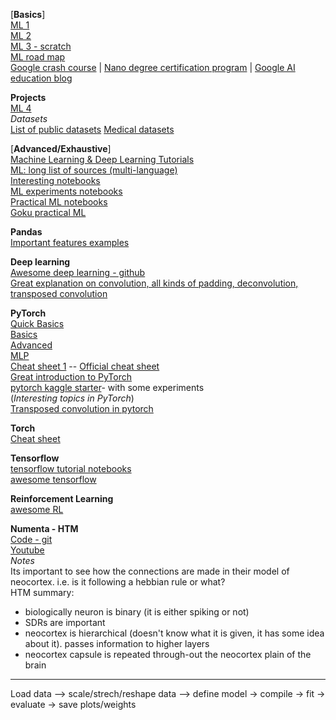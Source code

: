 [**Basics**]  
[ML 1](https://machinelearningmastery.com/machine-learning-in-python-step-by-step/)  
[ML 2](https://github.com/rhiever/Data-Analysis-and-Machine-Learning-Projects/blob/master/example-data-science-notebook/Example%20Machine%20Learning%20Notebook.ipynb)  
[ML 3 - scratch](https://github.com/zotroneneis/machine_learning_basics)  
[ML road map](https://github.com/hangtwenty/dive-into-machine-learning)  
[Google crash course](https://developers.google.com/machine-learning/crash-course/) | [Nano degree certification program](https://in.udacity.com/course/deep-learning--ud730-india) | [Google AI education blog](https://ai.google/education)  

**Projects**  
[ML 4](https://github.com/machine-learning-projects)  
_Datasets_  
[List of public datasets](https://github.com/awesomedata/awesome-public-datasets)
[Medical datasets](https://github.com/beamandrew/medical-data)  

[**Advanced/Exhaustive**]  
[Machine Learning & Deep Learning Tutorials](https://github.com/ujjwalkarn/Machine-Learning-Tutorials)  
[ML: long list of sources (multi-language)](https://github.com/josephmisiti/awesome-machine-learning)  
[Interesting notebooks](https://github.com/jupyter/jupyter/wiki/A-gallery-of-interesting-Jupyter-Notebooks)  
[ML experiments notebooks](https://github.com/ogrisel/notebooks)  
[Practical ML notebooks](https://github.com/XifengGuo/handson-ml)  
[Goku practical ML](https://goku.me/practicalAI)  

**Pandas**  
[Important features examples](http://nbviewer.jupyter.org/gist/wesm/4757075/PandasTour.ipynb)  

**Deep learning**  
[Awesome deep learning - github](https://github.com/ChristosChristofidis/awesome-deep-learning#tutorials)  
[Great explanation on convolution, all kinds of padding, deconvolution, transposed convolution](http://deeplearning.net/software/theano/tutorial/conv_arithmetic.html)  

**PyTorch**  
[Quick Basics](https://colab.research.google.com/github/GokuMohandas/practicalAI/blob/master/notebooks/07_PyTorch.ipynb#scrollTo=T3-6nGgvECH9)  
[Basics](https://pytorch.org/tutorials/beginner/deep_learning_60min_blitz.html)  
[Advanced](https://github.com/yunjey/pytorch-tutorial)  
[MLP](https://colab.research.google.com/github/GokuMohandas/practicalAI/blob/master/notebooks/08_Multilayer_Perceptron.ipynb)  
[Cheat sheet 1](https://github.com/Tgaaly/pytorch-cheatsheet) -- [Official cheat sheet](https://pytorch.org/tutorials/beginner/ptcheat.html)  
[Great introduction to PyTorch](http://web.cs.ucdavis.edu/~yjlee/teaching/ecs289g-winter2018/Pytorch_Tutorial.pdf)  
[pytorch kaggle starter](https://github.com/bfortuner/pytorch-kaggle-starter)- with some experiments  
(_Interesting topics in PyTorch_)  
[Transposed convolution in pytorch](https://towardsdatascience.com/is-the-transposed-convolution-layer-and-convolution-layer-the-same-thing-8655b751c3a1)  

**Torch**  
[Cheat sheet](https://github.com/torch/torch7/wiki/Cheatsheet)  

**Tensorflow**  
[tensorflow tutorial notebooks](https://github.com/nlintz/TensorFlow-Tutorials)  
[awesome tensorflow](https://github.com/jtoy/awesome-tensorflow)  

**Reinforcement Learning**  
[awesome RL](https://github.com/aikorea/awesome-rl)  

**Numenta - HTM**  
[Code - git](https://github.com/numenta/nupic)  
[Youtube](https://www.youtube.com/user/OfficialNumenta)  
_Notes_  
Its important to see how the connections are made in their model of neocortex. i.e. is it following a hebbian rule or what?  
HTM summary:  
- biologically neuron is binary (it is either spiking or not)
- SDRs are important
- neocortex is hierarchical (doesn't know what it is given, it has some idea about it). passes information to higher layers
- neocortex capsule is repeated through-out the neocortex plain of the brain

---
Load data --> scale/strech/reshape data --> define model -> compile -> fit -> evaluate -> save plots/weights
